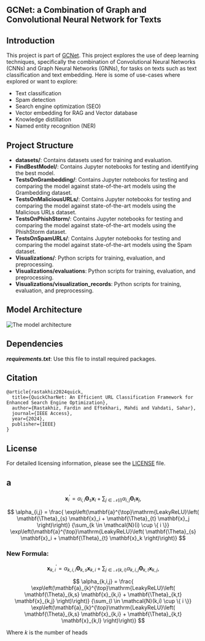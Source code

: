 ## GCNet: a Combination of Graph and Convolutional Neural Network for Texts

## Introduction

This project is part of [GCNet](). This project explores the use of deep learning techniques, specifically the combination of Convolutional Neural Networks (CNNs) and Graph Neural Networks (GNNs), for tasks on texts such as text classification and text embedding. Here is some of use-cases where explored or want to explore:

- Text classification
- Spam detection
- Search engine optimization (SEO)
- Vector embedding for RAG and Vector database
- Knowledge distillation
- Named entity recognition (NER)

## Project Structure

- **datasets/**: Contains datasets used for training and evaluation.
- **FindBestModel/**: Contains Jupyter notebooks for testing and identifying the best model.
- **TestsOnGrambedding/**: Contains Jupyter notebooks for testing and comparing the model against state-of-the-art models using the Grambedding dataset.
- **TestsOnMaliciousURLs/**: Contains Jupyter notebooks for testing and comparing the model against state-of-the-art models using the Malicious URLs dataset.
- **TestsOnPhishStorm/**: Contains Jupyter notebooks for testing and comparing the model against state-of-the-art models using the PhishStorm dataset.
- **TestsOnSpamURLs/**: Contains Jupyter notebooks for testing and comparing the model against state-of-the-art models using the Spam dataset.
- **Visualizations/**: Python scripts for training, evaluation, and preprocessing.
- **Visualizations/evaluations**: Python scripts for training, evaluation, and preprocessing.
- **Visualizations/visualization_records**: Python scripts for training, evaluation, and preprocessing.

## Model Architecture

<img alt="The model architecture" src="ModelArchitecture.jpg">

## Dependencies

**_requirements.txt_**: Use this file to install required packages.

## Citation

```bibtext
@article{rastakhiz2024quick,
  title={QuickCharNet: An Efficient URL Classification Framework for Enhanced Search Engine Optimization},
  author={Rastakhiz, Fardin and Eftekhari, Mahdi and Vahdati, Sahar},
  journal={IEEE Access},
  year={2024},
  publisher={IEEE}
}
```

## License

For detailed licensing information, please see the [LICENSE](LICENSE) file.

## a

$$
        \mathbf{x}^{\prime}_i = \alpha_{i,i}\mathbf{\Theta}_{s}\mathbf{x}_{i} +
        \sum_{j \in \mathcal{N}(i)}
        \alpha_{i,j}\mathbf{\Theta}_{t}\mathbf{x}_{j},
$$

$$
\alpha_{i,j} =
        \frac{
        \exp\left(\mathbf{a}^{\top}\mathrm{LeakyReLU}\left(
        \mathbf{\Theta}_{s} \mathbf{x}_i + \mathbf{\Theta}_{t} \mathbf{x}_j
        \right)\right)}
        {\sum_{k \in \mathcal{N}(i) \cup \{ i \}}
        \exp\left(\mathbf{a}^{\top}\mathrm{LeakyReLU}\left(
        \mathbf{\Theta}_{s} \mathbf{x}_i + \mathbf{\Theta}_{t} \mathbf{x}_k
        \right)\right)}
$$

### New Formula:

$$
        \mathbf{x}^{\prime}_{k,i} = \alpha_{k,i,i}\mathbf{\Theta}_{k,s}\mathbf{x}_{k,i} +
        \sum_{j \in \mathcal{N}(k,i)}
        \alpha_{k,i,j}\mathbf{\Theta}_{k,t}\mathbf{x}_{k,j},
$$

$$
\alpha_{k,i,j} =
        \frac{
        \exp\left(\mathbf{a}_{k}^{\top}\mathrm{LeakyReLU}\left(
        \mathbf{\Theta}_{k,s} \mathbf{x}_{k,i} + \mathbf{\Theta}_{k,t} \mathbf{x}_{k,j}
        \right)\right)}
        {\sum_{l \in \mathcal{N}(k,i) \cup \{ i \}}
        \exp\left(\mathbf{a}_{k}^{\top}\mathrm{LeakyReLU}\left(
        \mathbf{\Theta}_{k,s} \mathbf{x}_{k,i} + \mathbf{\Theta}_{k,t} \mathbf{x}_{k,l}
        \right)\right)}
$$

Where $k$ is the number of heads
